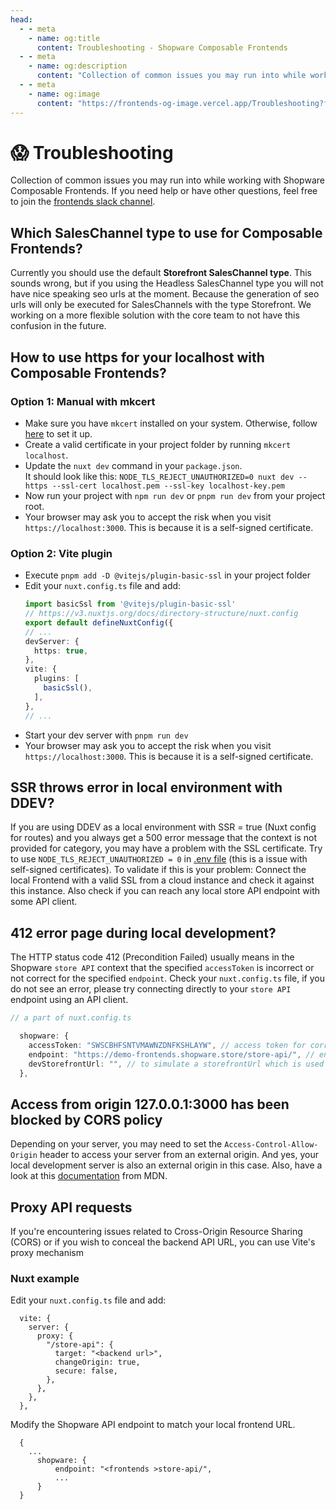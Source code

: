 ```yaml
---
head:
  - - meta
    - name: og:title
      content: Troubleshooting - Shopware Composable Frontends
  - - meta
    - name: og:description
      content: "Collection of common issues you may run into while working with Shopware Composable Frontends."
  - - meta
    - name: og:image
      content: "https://frontends-og-image.vercel.app/Troubleshooting?fontSize=150px"
---
```


# 😱 Troubleshooting

Collection of common issues you may run into while working with Shopware Composable Frontends. If you need help or have other questions, feel free to join the [frontends slack channel](https://shopwarecommunity.slack.com/archives/C050L6NCMGQ).

## Which SalesChannel type to use for Composable Frontends?

Currently you should use the default **Storefront SalesChannel type**. This sounds wrong, but if you using the Headless SalesChannel type you will not have nice speaking seo urls at the moment. Because the generation of seo urls will only be executed for SalesChannels with the type Storefront. We working on a more flexible solution with the core team to not have this confusion in the future.

## How to use https for your localhost with Composable Frontends?

### Option 1: Manual with mkcert

- Make sure you have `mkcert` installed on your system. Otherwise, follow [here](https://github.com/FiloSottile/mkcert) to set it up.
- Create a valid certificate in your project folder by running `mkcert localhost`.
- Update the `nuxt dev` command in your `package.json`.  
  It should look like this: `NODE_TLS_REJECT_UNAUTHORIZED=0 nuxt dev --https --ssl-cert localhost.pem --ssl-key localhost-key.pem`
- Now run your project with `npm run dev` or `pnpm run dev` from your project root.
- Your browser may ask you to accept the risk when you visit `https://localhost:3000`. This is because it is a self-signed certificate.

### Option 2: Vite plugin

- Execute `pnpm add -D @vitejs/plugin-basic-ssl` in your project folder
- Edit your `nuxt.config.ts` file and add:
  ```ts
  import basicSsl from '@vitejs/plugin-basic-ssl'
  // https://v3.nuxtjs.org/docs/directory-structure/nuxt.config
  export default defineNuxtConfig({
  // ...
  devServer: {
    https: true,
  },
  vite: {
    plugins: [
      basicSsl(),
    ],
  },
  // ...
  ```
- Start your dev server with `pnpm run dev`
- Your browser may ask you to accept the risk when you visit `https://localhost:3000`. This is because it is a self-signed certificate.

## SSR throws error in local environment with DDEV?

If you are using DDEV as a local environment with SSR = true (Nuxt config for routes) and you always get a 500 error message that the context is not provided for category, you may have a problem with the SSL certificate. Try to use `NODE_TLS_REJECT_UNAUTHORIZED = 0` in [.env file](https://nuxt.com/docs/guide/directory-structure/env) (this is a issue with self-signed certificates). To validate if this is your problem: Connect the local Frontend with a valid SSL from a cloud instance and check it against this instance. Also check if you can reach any local store API endpoint with some API client.

## 412 error page during local development?

The HTTP status code 412 (Precondition Failed) usually means in the Shopware `store API` context that the specified `accessToken` is incorrect or not correct for the specified `endpoint`. Check your `nuxt.config.ts` file, if you do not see an error, please try connecting directly to your `store API` endpoint using an API client.

```ts
// a part of nuxt.config.ts

  shopware: {
    accessToken: "SWSCBHFSNTVMAWNZDNFKSHLAYW", // access token for corresponding sales channel
    endpoint: "https://demo-frontends.shopware.store/store-api/", // endpoint where store-api is available
    devStorefrontUrl: "", // to simulate a storefrontUrl which is used in registration process and should cover the domain settings for a sales channel
  },

```

## Access from origin 127.0.0.1:3000 has been blocked by CORS policy

Depending on your server, you may need to set the `Access-Control-Allow-Origin` header to access your server from an external origin. And yes, your local development server is also an external origin in this case. Also, have a look at this [documentation](https://developer.mozilla.org/en-US/docs/Web/HTTP/CORS/Errors/CORSMissingAllowOrigin) from MDN.

## Proxy API requests

If you're encountering issues related to Cross-Origin Resource Sharing (CORS) or if you wish to conceal the backend API URL, you can use Vite's proxy mechanism

### Nuxt example

Edit your `nuxt.config.ts` file and add:

```
  vite: {
    server: {
      proxy: {
        "/store-api": {
          target: "<backend url>",
          changeOrigin: true,
          secure: false,
        },
      },
    },
  },
```

Modify the Shopware API endpoint to match your local frontend URL.

```
  {
    ...
      shopware: {
          endpoint: "<frontends >store-api/",
          ...
      }
  }
```
